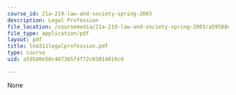 ```yaml
---
course_id: 21a-219-law-and-society-spring-2003
description: Legal Profession
file_location: /coursemedia/21a-219-law-and-society-spring-2003/a59588e50c407365f4f72c03814816c0_lnm311legalprofession.pdf
file_type: application/pdf
layout: pdf
title: lnm311legalprofession.pdf
type: course
uid: a59588e50c407365f4f72c03814816c0

---
```

None